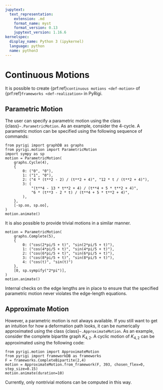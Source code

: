 ```yaml
---
jupytext:
  text_representation:
    extension: .md
    format_name: myst
    format_version: 0.13
    jupytext_version: 1.16.6
kernelspec:
  display_name: Python 3 (ipykernel)
  language: python
  name: python3
---
```


# Continuous Motions

It is possible to create {prf:ref}`continuous motions <def-motion>` of {prf:ref}`frameworks <def-realization>` in PyRigi.

## Parametric Motion

The user can specify a parametric motion using the class {class}`~.ParametricMotion`. 
As an example, consider the 4-cycle. A parametric motion can be specified
using the following sequence of commands:

```{code-cell} ipython3
from pyrigi import graphDB as graphs
from pyrigi.motion import ParametricMotion
import sympy as sp
motion = ParametricMotion(
    graphs.Cycle(4),
    {
        0: ("0", "0"),
        1: ("1", "0"),
        2: ("4 * (t**2 - 2) / (t**2 + 4)", "12 * t / (t**2 + 4)"),
        3: (
            "(t**4 - 13 * t**2 + 4) / (t**4 + 5 * t**2 + 4)",
            "6 * (t**3 - 2 * t) / (t**4 + 5 * t**2 + 4)",
        ),
    },
    [-sp.oo, sp.oo],
)
motion.animate()
```

It is also possible to provide trivial motions in a similar manner.

```{code-cell} ipython3
motion = ParametricMotion(
    graphs.Complete(5),
    {
        0: ("cos(2*pi/5 + t)", "sin(2*pi/5 + t)"),
        1: ("cos(4*pi/5 + t)", "sin(4*pi/5 + t)"),
        2: ("cos(6*pi/5 + t)", "sin(6*pi/5 + t)"),
        3: ("cos(8*pi/5 + t)", "sin(8*pi/5 + t)"),
        4: ("cos(t)", "sin(t)")
    },
    [0, sp.sympify("2*pi")],
)
motion.animate()
```

Internal checks on the edge lengths are in place to ensure that the specified parametric motion
never violates the edge-length equations. 

## Approximate Motion

However, a parametric motion is not always available. If you still want to get an
intuition for how a deformation path looks, it can be numerically approximated using
the class {class}`~.ApproximateMotion`. As an example, consider the complete bipartite graph $K_{4,2}$.
A cyclic motion of $K_{4,2}$ can be approximated using the following code:

```{code-cell} ipython3
from pyrigi.motion import ApproximateMotion
from pyrigi import frameworkDB as frameworks
F = frameworks.CompleteBipartite(2,4)
motion = ApproximateMotion.from_framework(F, 393, chosen_flex=0, step_size=0.15)
motion.animate(duration=10)
```

Currently, only nontrivial motions can be computed in this way.